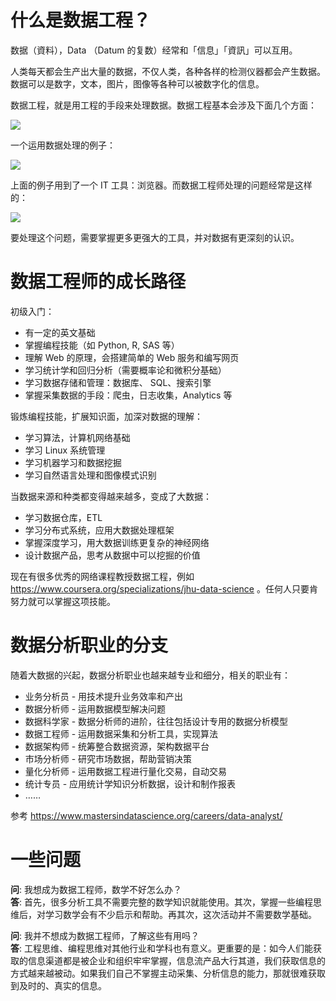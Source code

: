 # 什么是数据工程？

数据（資料），Data （Datum 的复数）经常和「信息」「資訊」可以互用。

人类每天都会生产出大量的数据，不仅人类，各种各样的检测仪器都会产生数据。数据可以是数字，文本，图片，图像等各种可以被数字化的信息。

数据工程，就是用工程的手段来处理数据。数据工程基本会涉及下面几个方面：

![](http://ocuwjo7n4.bkt.clouddn.com/2018-10-19-1-intro.001.png)

一个运用数据处理的例子：

![](http://ocuwjo7n4.bkt.clouddn.com/2018-10-19-1-intro.002.png)

上面的例子用到了一个 IT 工具：浏览器。而数据工程师处理的问题经常是这样的：

![](http://ocuwjo7n4.bkt.clouddn.com/2018-10-19-1-intro.003.png)

要处理这个问题，需要掌握更多更强大的工具，并对数据有更深刻的认识。

# 数据工程师的成长路径

初级入门：

- 有一定的英文基础
- 掌握编程技能（如 Python, R, SAS 等）
- 理解 Web 的原理，会搭建简单的 Web 服务和编写网页
- 学习统计学和回归分析（需要概率论和微积分基础）
- 学习数据存储和管理：数据库、 SQL、搜索引擎
- 掌握采集数据的手段：爬虫，日志收集，Analytics 等

锻炼编程技能，扩展知识面，加深对数据的理解：

- 学习算法，计算机网络基础
- 学习 Linux 系统管理
- 学习机器学习和数据挖掘
- 学习自然语言处理和图像模式识别

当数据来源和种类都变得越来越多，变成了大数据：

- 学习数据仓库，ETL
- 学习分布式系统，应用大数据处理框架
- 掌握深度学习，用大数据训练更复杂的神经网络
- 设计数据产品，思考从数据中可以挖掘的价值

现在有很多优秀的网络课程教授数据工程，例如 https://www.coursera.org/specializations/jhu-data-science 。任何人只要肯努力就可以掌握这项技能。

# 数据分析职业的分支

随着大数据的兴起，数据分析职业也越来越专业和细分，相关的职业有：

- 业务分析员 - 用技术提升业务效率和产出
- 数据分析师 - 运用数据模型解决问题
- 数据科学家 - 数据分析师的进阶，往往包括设计专用的数据分析模型
- 数据工程师 - 运用数据采集和分析工具，实现算法
- 数据架构师 - 统筹整合数据资源，架构数据平台
- 市场分析师 - 研究市场数据，帮助营销决策
- 量化分析师 - 运用数据工程进行量化交易，自动交易
- 统计专员 - 应用统计学知识分析数据，设计和制作报表
- ……

参考 https://www.mastersindatascience.org/careers/data-analyst/

# 一些问题

**问**: 我想成为数据工程师，数学不好怎么办？  
**答**: 首先，很多分析工具不需要完整的数学知识就能使用。其次，掌握一些编程思维后，对学习数学会有不少启示和帮助。再其次，这次活动并不需要数学基础。

**问**: 我并不想成为数据工程师，了解这些有用吗？  
**答**: 工程思维、编程思维对其他行业和学科也有意义。更重要的是：如今人们能获取的信息渠道都是被企业和组织牢牢掌握，信息流产品大行其道，我们获取信息的方式越来越被动。如果我们自己不掌握主动采集、分析信息的能力，那就很难获取到及时的、真实的信息。
